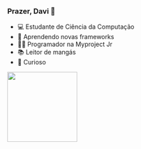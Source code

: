 ### Prazer, Davi 👋

- 💻 Estudante de Ciência da Computação
- 🤖 Aprendendo novas frameworks
- 🤸‍♀️ Programador na Myproject Jr
- 📚 Leitor de mangás 
- 🧠 Curioso
 <div>
  <a href="https://github.com/davixmns">
  <img height="160em" src="https://github-readme-stats.vercel.app/api/top-langs/?username=davixmns&layout=compact&langs_count=7&theme=dark"/>
</div>
